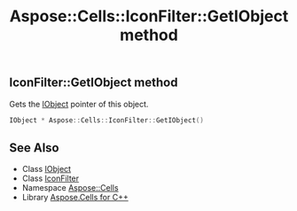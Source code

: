 ﻿---
title: Aspose::Cells::IconFilter::GetIObject method
linktitle: GetIObject
second_title: Aspose.Cells for C++ API Reference
description: 'Aspose::Cells::IconFilter::GetIObject method. Gets the IObject pointer of this object in C++.'
type: docs
weight: 600
url: /cpp/aspose.cells/iconfilter/getiobject/
---
## IconFilter::GetIObject method


Gets the [IObject](../../iobject/) pointer of this object.

```cpp
IObject * Aspose::Cells::IconFilter::GetIObject()
```

## See Also

* Class [IObject](../../iobject/)
* Class [IconFilter](../)
* Namespace [Aspose::Cells](../../)
* Library [Aspose.Cells for C++](../../../)
